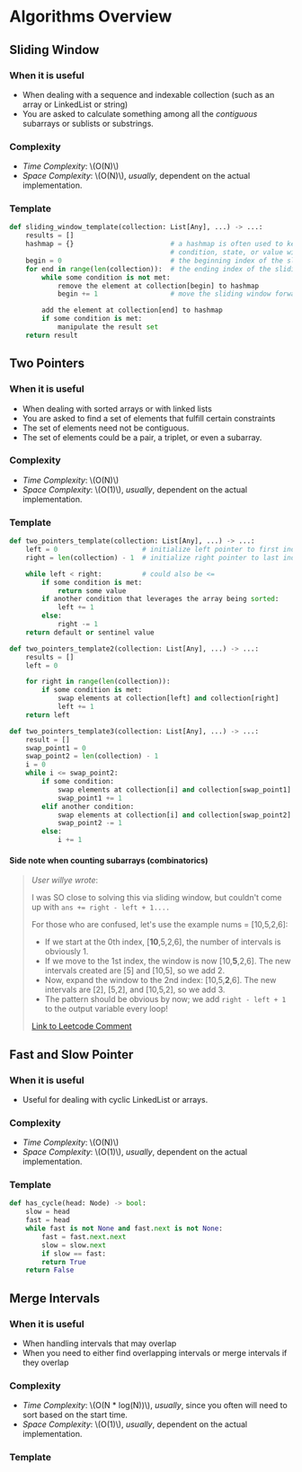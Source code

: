 # Algorithms Overview

## Sliding Window
### When it is useful
* When dealing with a sequence and indexable collection (such as an array or
  LinkedList or string)
* You are asked to calculate something among all the _contiguous_ subarrays or
  sublists or substrings.

### Complexity
* *Time Complexity*:  \\(O(N)\\)
* *Space Complexity*:  \\(O(N)\\), _usually_, dependent on the actual implementation.

### Template
```python
def sliding_window_template(collection: List[Any], ...) -> ...:
    results = []
    hashmap = {}                        # a hashmap is often used to keep track of some
                                        # condition, state, or value within the window
    begin = 0                           # the beginning index of the sliding window
    for end in range(len(collection)):  # the ending index of the sliding window
        while some condition is not met:
            remove the element at collection[begin] to hashmap
            begin += 1                  # move the sliding window forward

        add the element at collection[end] to hashmap
        if some condition is met:
            manipulate the result set
    return result
```


## Two Pointers
### When it is useful
* When dealing with sorted arrays or with linked lists
* You are asked to find a set of elements that fulfill certain constraints
* The set of elements need not be contiguous.
* The set of elements could be a pair, a triplet, or even a subarray.

### Complexity
* *Time Complexity*:  \\(O(N)\\)
* *Space Complexity*:  \\(O(1)\\), _usually_, dependent on the actual implementation.

### Template
```python
def two_pointers_template(collection: List[Any], ...) -> ...:
    left = 0                     # initialize left pointer to first index
    right = len(collection) - 1  # initialize right pointer to last index

    while left < right:          # could also be <=
        if some condition is met:
            return some value
        if another condition that leverages the array being sorted:
            left += 1
        else:
            right -= 1
    return default or sentinel value

def two_pointers_template2(collection: List[Any], ...) -> ...:
    results = []
    left = 0        

    for right in range(len(collection)):
        if some condition is met:
            swap elements at collection[left] and collection[right]
            left += 1
    return left

def two_pointers_template3(collection: List[Any], ...) -> ...:
    result = []
    swap_point1 = 0
    swap_point2 = len(collection) - 1
    i = 0
    while i <= swap_point2:
        if some condition:
            swap elements at collection[i] and collection[swap_point1]
            swap_point1 += 1
        elif another condition:
            swap elements at collection[i] and collection[swap_point2]
            swap_point2 -= 1
        else:
            i += 1
```


#### Side note when counting subarrays (combinatorics)
> _User willye wrote_:
>
> I was SO close to solving this via sliding window, but couldn't come up with
> `ans += right - left + 1....`
>
> For those who are confused, let's use the example nums = [10,5,2,6]:
>   * If we start at the 0th index, [**10**,5,2,6], the number of intervals is
>     obviously 1.
>   * If we move to the 1st index, the window is now [10,**5**,2,6]. The new
>     intervals created are [5] and [10,5], so we add 2.
>   * Now, expand the window to the 2nd index: [10,5,**2**,6]. The new intervals
>     are [2], [5,2], and [10,5,2], so we add 3.
>   * The pattern should be obvious by now; we add `right - left + 1` to the
>     output variable every loop!
>
> [Link to Leetcode Comment](https://leetcode.com/problems/subarray-product-less-than-k/solution/)

## Fast and Slow Pointer
### When it is useful
* Useful for dealing with cyclic LinkedList or arrays.

### Complexity
* *Time Complexity*:  \\(O(N)\\)
* *Space Complexity*:  \\(O(1)\\), _usually_, dependent on the actual implementation.

### Template
```python
def has_cycle(head: Node) -> bool:
    slow = head
    fast = head
    while fast is not None and fast.next is not None:
        fast = fast.next.next
        slow = slow.next
        if slow == fast:
        return True
    return False
```


## Merge Intervals
### When it is useful
* When handling intervals that may overlap
* When you need to either find overlapping intervals or merge intervals if they overlap

### Complexity
* *Time Complexity*:  \\(O(N * log(N))\\), _usually_, since you often will need to sort based on the start time.
* *Space Complexity*:  \\(O(1)\\), _usually_, dependent on the actual implementation.

### Template
